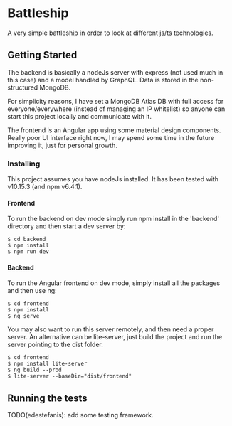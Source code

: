 # Battleship

A very simple battleship in order to look at different js/ts technologies.

## Getting Started

The backend is basically a nodeJs server with express (not used much in this case) and a
model handled by GraphQL. Data is stored in the non-structured MongoDB.

For simplicity reasons, I have set a MongoDB Atlas DB with full access for everyone/everywhere
(instead of managing an IP whitelist) so anyone can start this project locally and communicate with it.

The frontend is an Angular app using some material design components. Really poor UI interface right now, 
I may spend some time in the future improving it, just for personal growth.


### Installing

This project assumes you have nodeJs installed. It has been tested with v10.15.3 (and npm v6.4.1).


#### Frontend
To run the backend on dev mode simply run npm install in the 'backend' directory and then start a dev server by: 

```
$ cd backend
$ npm install
$ npm run dev
```

#### Backend
To run the Angular frontend on dev mode, simply install all the packages and then use ng:

```
$ cd frontend
$ npm install
$ ng serve
```

You may also want to run this server remotely, and then need a proper server.
An alternative can be lite-server, just build the project and run the server pointing to the dist folder.

```
$ cd frontend
$ npm install lite-server
$ ng build --prod
$ lite-server --baseDir="dist/frontend"
```

## Running the tests

TODO(edestefanis): add some testing framework.
